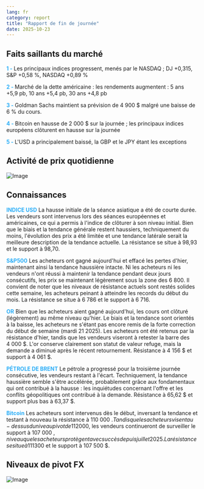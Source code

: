 ```yaml
---
lang: fr
category: report
title: "Rapport de fin de journée"
date: 2025-10-23
---
```



<h2>Faits saillants du marché</h2>
<strong style="color: #2caef7;">1 - </strong> Les principaux indices progressent, menés par le NASDAQ ; DJ +0,315, S&P +0,58 %, NASDAQ +0,89 %

<strong style="color: #2caef7;">2 - </strong> Marché de la dette américaine : les rendements augmentent : 5 ans +5,9 pb, 10 ans +5,4 pb, 30 ans +4,8 pb


<strong style="color: #2caef7;">3 - </strong> Goldman Sachs maintient sa prévision de 4 900 $ malgré une baisse de 6 % du cours.

<strong style="color: #2caef7;">4 - </strong> Bitcoin en hausse de 2 000 $ sur la journée ; les principaux indices européens clôturent en hausse sur la journée

<strong style="color: #2caef7;">5 - </strong> L'USD a principalement baissé, la GBP et le JPY étant les exceptions



<h2>Activité de prix quotidienne</h2>
<img src="https://markleighedu.github.io/img/Oct-2025/23-Oct-2025/price.jpg" alt="Image"/>

<h2>Connaissances</h2>
<strong style="color: #2caef7;">INDICE USD</strong> La hausse initiale de la séance asiatique a été de courte durée. Les vendeurs sont intervenus lors des séances européennes et américaines, ce qui a permis à l'indice de clôturer à son niveau initial. Bien que le biais et la tendance générale restent haussiers, techniquement du moins, l'évolution des prix a été limitée et une tendance latérale serait la meilleure description de la tendance actuelle. La résistance se situe à 98,93 et le support à 98,70.

<strong style="color: #2caef7;">S&P500</strong> Les acheteurs ont gagné aujourd'hui et effacé les pertes d'hier, maintenant ainsi la tendance haussière intacte. Ni les acheteurs ni les vendeurs n'ont réussi à maintenir la tendance pendant deux jours consécutifs, les prix se maintenant légèrement sous la zone des 6 800. Il convient de noter que les niveaux de résistance actuels sont restés solides cette semaine, les acheteurs peinant à atteindre les records du début du mois. La résistance se situe à 6 786 et le support à 6 716.

<strong style="color: #2caef7;">OR</strong> Bien que les acheteurs aient gagné aujourd'hui, les cours ont clôturé (légèrement) au même niveau qu'hier. Le biais et la tendance sont orientés à la baisse, les acheteurs ne s'étant pas encore remis de la forte correction du début de semaine (mardi 21 2025). Les acheteurs ont été retenus par la résistance d'hier, tandis que les vendeurs viseront à retester la barre des 4 000 $. L'or conserve clairement son statut de valeur refuge, mais la demande a diminué après le récent retournement. Résistance à 4 156 $ et support à 4 061 $.

<strong style="color: #2caef7;">PÉTROLE DE BRENT</strong> Le pétrole a progressé pour la troisième journée consécutive, les vendeurs restant à l'écart. Techniquement, la tendance haussière semble s'être accélérée, probablement grâce aux fondamentaux qui ont contribué à la hausse : les inquiétudes concernant l'offre et les conflits géopolitiques ont contribué à la demande. Résistance à 65,62 $ et support plus bas à 63,37 $.

<strong style="color: #2caef7;">Bitcoin</strong> Les acheteurs sont intervenus dès le début, inversant la tendance et testant à nouveau la résistance à 110 000 $. Tandis que les acheteurs visent au-dessus du niveau pivot de 112 000 $, les vendeurs continueront de surveiller le support à 107 000 $, niveau que les acheteurs protègent avec succès depuis juillet 2025. La résistance se situe à 111 300 $ et le support à 107 500 $.



<h2>Niveaux de pivot FX</h2>
<img src="https://markleighedu.github.io/img/Oct-2025/23-Oct-2025/pivot.jpg" alt="Image"/>